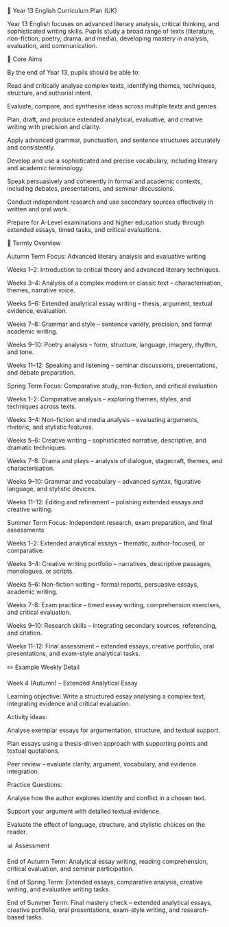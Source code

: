 📘 Year 13 English Curriculum Plan (UK)

Year 13 English focuses on advanced literary analysis, critical thinking, and sophisticated writing skills. Pupils study a broad range of texts (literature, non-fiction, poetry, drama, and media), developing mastery in analysis, evaluation, and communication.

🎯 Core Aims

By the end of Year 13, pupils should be able to:

Read and critically analyse complex texts, identifying themes, techniques, structure, and authorial intent.

Evaluate, compare, and synthesise ideas across multiple texts and genres.

Plan, draft, and produce extended analytical, evaluative, and creative writing with precision and clarity.

Apply advanced grammar, punctuation, and sentence structures accurately and consistently.

Develop and use a sophisticated and precise vocabulary, including literary and academic terminology.

Speak persuasively and coherently in formal and academic contexts, including debates, presentations, and seminar discussions.

Conduct independent research and use secondary sources effectively in written and oral work.

Prepare for A-Level examinations and higher education study through extended essays, timed tasks, and critical evaluations.

📅 Termly Overview

Autumn Term
Focus: Advanced literary analysis and evaluative writing

Weeks 1–2: Introduction to critical theory and advanced literary techniques.

Weeks 3–4: Analysis of a complex modern or classic text – characterisation, themes, narrative voice.

Weeks 5–6: Extended analytical essay writing – thesis, argument, textual evidence, evaluation.

Weeks 7–8: Grammar and style – sentence variety, precision, and formal academic writing.

Weeks 9–10: Poetry analysis – form, structure, language, imagery, rhythm, and tone.

Weeks 11–12: Speaking and listening – seminar discussions, presentations, and debate preparation.

Spring Term
Focus: Comparative study, non-fiction, and critical evaluation

Weeks 1–2: Comparative analysis – exploring themes, styles, and techniques across texts.

Weeks 3–4: Non-fiction and media analysis – evaluating arguments, rhetoric, and stylistic features.

Weeks 5–6: Creative writing – sophisticated narrative, descriptive, and dramatic techniques.

Weeks 7–8: Drama and plays – analysis of dialogue, stagecraft, themes, and characterisation.

Weeks 9–10: Grammar and vocabulary – advanced syntax, figurative language, and stylistic devices.

Weeks 11–12: Editing and refinement – polishing extended essays and creative writing.

Summer Term
Focus: Independent research, exam preparation, and final assessments

Weeks 1–2: Extended analytical essays – thematic, author-focused, or comparative.

Weeks 3–4: Creative writing portfolio – narratives, descriptive passages, monologues, or scripts.

Weeks 5–6: Non-fiction writing – formal reports, persuasive essays, academic writing.

Weeks 7–8: Exam practice – timed essay writing, comprehension exercises, and critical evaluation.

Weeks 9–10: Research skills – integrating secondary sources, referencing, and citation.

Weeks 11–12: Final assessment – extended essays, creative portfolio, oral presentations, and exam-style analytical tasks.

✏️ Example Weekly Detail

Week 4 (Autumn) – Extended Analytical Essay

Learning objective: Write a structured essay analysing a complex text, integrating evidence and critical evaluation.

Activity ideas:

Analyse exemplar essays for argumentation, structure, and textual support.

Plan essays using a thesis-driven approach with supporting points and textual quotations.

Peer review – evaluate clarity, argument, vocabulary, and evidence integration.

Practice Questions:

Analyse how the author explores identity and conflict in a chosen text.

Support your argument with detailed textual evidence.

Evaluate the effect of language, structure, and stylistic choices on the reader.

📊 Assessment

End of Autumn Term: Analytical essay writing, reading comprehension, critical evaluation, and seminar participation.

End of Spring Term: Extended essays, comparative analysis, creative writing, and evaluative writing tasks.

End of Summer Term: Final mastery check – extended analytical essays, creative portfolio, oral presentations, exam-style writing, and research-based tasks.